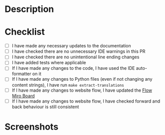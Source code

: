 <!--
Add the ticket number below and uncomment
[Link to Jira ticket](https://beisdigital.atlassian.net/browse/PC-####)
-->

# Description

 <!-- Add a brief description of the change(s) you have made --> 

# Checklist

- [ ] I have made any necessary updates to the documentation
- [ ] I have checked there are no unnecessary IDE warnings in this PR
- [ ] I have checked there are no unintentional line ending changes
- [ ] I have added tests where applicable
- [ ] If I have made any changes to the code, I have used the IDE auto-formatter on it
- [ ] If I have made any changes to Python files (even if not changing any content strings), I have run `make extract-translations`
- [ ] If I have made any changes to website flow, I have updated the [Flow Miro Board](https://miro.com/app/board/uXjVNyomz0g=/)
- [ ] If I have made any changes to website flow, I have checked forward and back behaviour is still consistent

# Screenshots

 <!-- Add any screenshots of your changes, if applicable --> 
